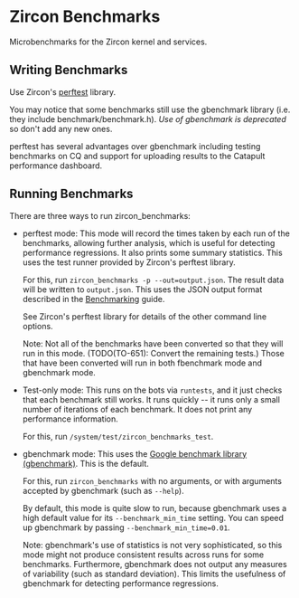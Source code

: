 # Zircon Benchmarks

Microbenchmarks for the Zircon kernel and services.

## Writing Benchmarks

Use Zircon's
[perftest](https://fuchsia.googlesource.com/zircon/+/master/system/ulib/perftest/)
library.

You may notice that some benchmarks still use the gbenchmark library
(i.e. they include benchmark/benchmark.h). *Use of gbenchmark is
deprecated* so don't add any new ones.

perftest has several advantages over gbenchmark including testing
benchmarks on CQ and support for uploading results to the Catapult
performance dashboard.

## Running Benchmarks

There are three ways to run zircon_benchmarks:

* perftest mode: This mode will record the times taken by each run of
  the benchmarks, allowing further analysis, which is useful for
  detecting performance regressions.  It also prints some summary
  statistics.  This uses the test runner provided by Zircon's perftest
  library.

  For this, run `zircon_benchmarks -p --out=output.json`.  The result
  data will be written to `output.json`.  This uses the JSON output
  format described in the
  [Benchmarking](../../docs/benchmarking.md#export) guide.

  See Zircon's perftest library for details of the other command line
  options.

  Note: Not all of the benchmarks have been converted so that they will run
  in this mode.  (TODO(TO-651): Convert the remaining tests.)  Those that
  have been converted will run in both fbenchmark mode and gbenchmark mode.

* Test-only mode: This runs on the bots via `runtests`, and it just checks
  that each benchmark still works.  It runs quickly -- it runs only a small
  number of iterations of each benchmark.  It does not print any
  performance information.

  For this, run `/system/test/zircon_benchmarks_test`.

* gbenchmark mode: This uses the [Google benchmark library
  (gbenchmark)](https://github.com/google/benchmark).  This is the default.

  For this, run `zircon_benchmarks` with no arguments, or with arguments
  accepted by gbenchmark (such as `--help`).

  By default, this mode is quite slow to run, because gbenchmark uses a
  high default value for its `--benchmark_min_time` setting.  You can speed
  up gbenchmark by passing `--benchmark_min_time=0.01`.

  Note: gbenchmark's use of statistics is not very sophisticated, so this
  mode might not produce consistent results across runs for some
  benchmarks.  Furthermore, gbenchmark does not output any measures of
  variability (such as standard deviation).  This limits the usefulness of
  gbenchmark for detecting performance regressions.
